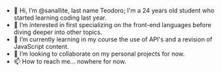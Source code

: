 - 👋 Hi, I’m @sanallite, last name Teodoro; I'm a 24 years old student who started learning coding last year.
- 👀 I’m interested in first specializing on the front-end languages before diving deeper into other topics.
- 🌱 I’m currently learning in my course the use of API's and a revision of JavaScript content.
- 💞️ I’m looking to collaborate on my personal projects for now.
- 📫 How to reach me... nowhere for now.

<!---
sanallite/sanallite is a ✨ special ✨ repository because its `README.md` (this file) appears on your GitHub profile.
You can click the Preview link to take a look at your changes.
--->
